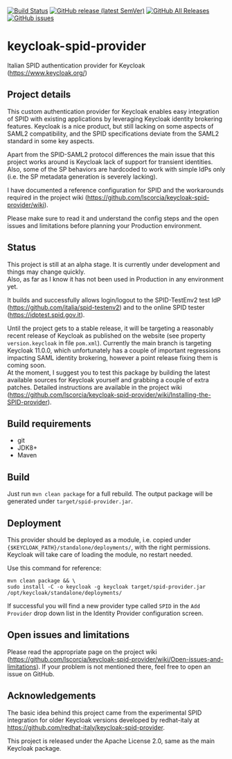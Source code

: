 [![Build Status](https://travis-ci.com/lscorcia/keycloak-spid-provider.svg?branch=master)](https://travis-ci.com/lscorcia/keycloak-spid-provider) 
[![GitHub release (latest SemVer)](https://img.shields.io/github/v/release/lscorcia/keycloak-spid-provider?sort=semver)](https://img.shields.io/github/v/release/lscorcia/keycloak-spid-provider?sort=semver) 
[![GitHub All Releases](https://img.shields.io/github/downloads/lscorcia/keycloak-spid-provider/total)](https://img.shields.io/github/downloads/lscorcia/keycloak-spid-provider/total)
[![GitHub issues](https://img.shields.io/github/issues/lscorcia/keycloak-spid-provider)](https://github.com/lscorcia/keycloak-spid-provider/issues)

# keycloak-spid-provider
Italian SPID authentication provider for Keycloak (https://www.keycloak.org/)

## Project details
This custom authentication provider for Keycloak enables easy integration of SPID 
with existing applications by leveraging Keycloak identity brokering features.
Keycloak is a nice product, but still lacking on some aspects of SAML2 compatibility,
and the SPID specifications deviate from the SAML2 standard in some key aspects.

Apart from the SPID-SAML2 protocol differences the main issue that this project works around 
is Keycloak lack of support for transient identities. Also, some of the SP behaviors 
are hardcoded to work with simple IdPs only (i.e. the SP metadata generation is 
severely lacking).

I have documented a reference configuration for SPID and the workarounds required 
in the project wiki (https://github.com/lscorcia/keycloak-spid-provider/wiki).

Please make sure to read it and understand the config steps and the open issues and
limitations before planning your Production environment.

## Status
This project is still at an alpha stage. It is currently under development 
and things may change quickly.  
Also, as far as I know it has not been used in Production in any environment yet.  

It builds and successfully allows login/logout to the SPID-TestEnv2 test IdP 
(https://github.com/italia/spid-testenv2) and to the online SPID tester 
(https://idptest.spid.gov.it).  

Until the project gets to a stable release, it will be targeting a reasonably recent release 
of Keycloak as published on the website (see property `version.keycloak` in file `pom.xml`).
Currently the main branch is targeting Keycloak 11.0.0, which unfortunately has a couple of 
important regressions impacting SAML identity brokering, however a point release fixing them
is coming soon.  
At the moment, I suggest you to test this package by building the latest available sources 
for Keycloak yourself and grabbing a couple of extra patches. Detailed instructions are
available in the project wiki (https://github.com/lscorcia/keycloak-spid-provider/wiki/Installing-the-SPID-provider).

## Build requirements
* git
* JDK8+
* Maven

## Build
Just run `mvn clean package` for a full rebuild. The output package will
be generated under `target/spid-provider.jar`.

## Deployment
This provider should be deployed as a module, i.e. copied under
`{$KEYCLOAK_PATH}/standalone/deployments/`, with the right permissions.
Keycloak will take care of loading the module, no restart needed.  

Use this command for reference:  
```
mvn clean package && \
sudo install -C -o keycloak -g keycloak target/spid-provider.jar /opt/keycloak/standalone/deployments/
```

If successful you will find a new provider type called `SPID` in the
`Add Provider` drop down list in the Identity Provider configuration screen.

## Open issues and limitations
Please read the appropriate page on the project wiki 
(https://github.com/lscorcia/keycloak-spid-provider/wiki/Open-issues-and-limitations). 
If your problem is not mentioned there, feel free to open an issue on GitHub.

## Acknowledgements
The basic idea behind this project came from the experimental SPID integration
for older Keycloak versions developed by redhat-italy at 
https://github.com/redhat-italy/keycloak-spid-provider.  

This project is released under the Apache License 2.0, same as the main Keycloak
package.
